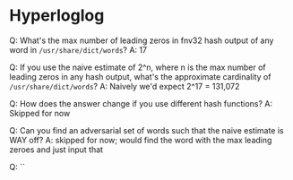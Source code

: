 # Hyperloglog


Q: What's the max number of leading zeros in fnv32 hash output of any word in `/usr/share/dict/words`?
A: 17

Q: If you use the naive estimate of 2^n, where n is the max number of leading zeros in any hash output, what's the approximate cardinality of `/usr/share/dict/words`?
A: Naively we'd expect 2^17 = 131,072

Q: How does the answer change if you use different hash functions?
A: Skipped for now

Q: Can you find an adversarial set of words such that the naive estimate is WAY off?
A: skipped for now; would find the word with the max leading zeroes and just input that

Q: ``
